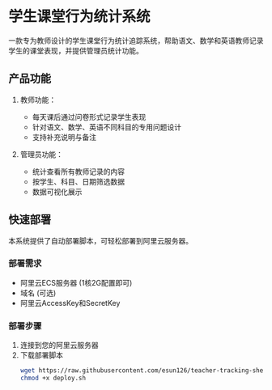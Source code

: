 # 学生课堂行为统计系统

一款专为教师设计的学生课堂行为统计追踪系统，帮助语文、数学和英语教师记录学生的课堂表现，并提供管理员统计功能。

## 产品功能

1. 教师功能：
   - 每天课后通过问卷形式记录学生表现
   - 针对语文、数学、英语不同科目的专用问题设计
   - 支持补充说明与备注
   
2. 管理员功能：
   - 统计查看所有教师记录的内容
   - 按学生、科目、日期筛选数据
   - 数据可视化展示

## 快速部署

本系统提供了自动部署脚本，可轻松部署到阿里云服务器。

### 部署需求

- 阿里云ECS服务器 (1核2G配置即可)
- 域名 (可选)
- 阿里云AccessKey和SecretKey

### 部署步骤

1. 连接到您的阿里云服务器
2. 下载部署脚本
   ```bash
   wget https://raw.githubusercontent.com/esun126/teacher-tracking-sheet/main/deploy.sh
   chmod +x deploy.sh
